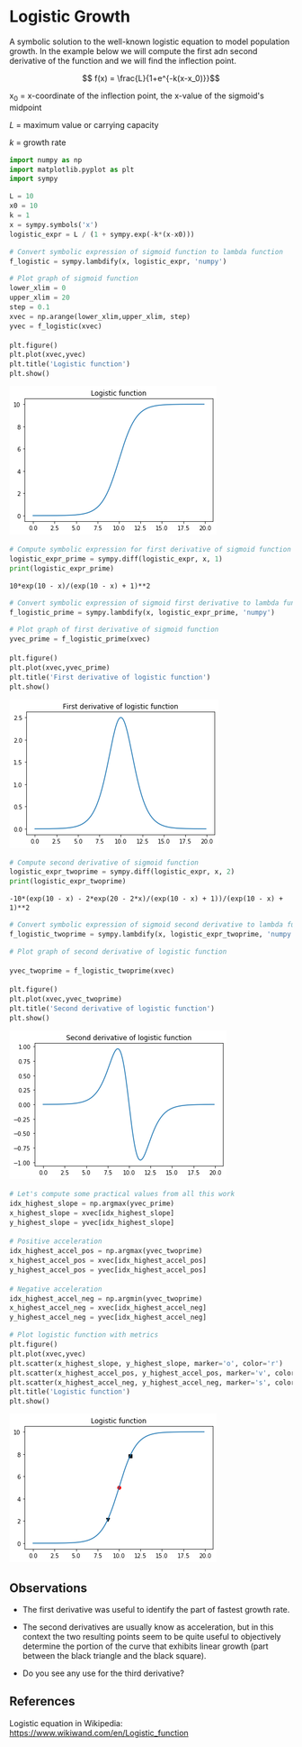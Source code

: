 # Logistic Growth

A symbolic solution to the well-known logistic equation to model population growth. In the example below we will compute the first adn second derivative of the function and we will find the inflection point.

$$ f(x) = \frac{L}{1+e^{-k(x-x_0)}}$$


x$_0$ = x-coordinate of the inflection point, the x-value of the sigmoid's midpoint

$L$ = maximum value or carrying capacity

$k$ = growth rate



```python
import numpy as np
import matplotlib.pyplot as plt
import sympy

```


```python
L = 10
x0 = 10
k = 1
x = sympy.symbols('x')
logistic_expr = L / (1 + sympy.exp(-k*(x-x0)))

```


```python
# Convert symbolic expression of sigmoid function to lambda function
f_logistic = sympy.lambdify(x, logistic_expr, 'numpy')

```


```python
# Plot graph of sigmoid function
lower_xlim = 0
upper_xlim = 20
step = 0.1
xvec = np.arange(lower_xlim,upper_xlim, step)
yvec = f_logistic(xvec)

plt.figure()
plt.plot(xvec,yvec)
plt.title('Logistic function')
plt.show()

```


![png](logistic_growth_files/logistic_growth_4_0.png)



```python
# Compute symbolic expression for first derivative of sigmoid function
logistic_expr_prime = sympy.diff(logistic_expr, x, 1)
print(logistic_expr_prime)

```

    10*exp(10 - x)/(exp(10 - x) + 1)**2



```python
# Convert symbolic expression of sigmoid first derivative to lambda function
f_logistic_prime = sympy.lambdify(x, logistic_expr_prime, 'numpy')

```


```python
# Plot graph of first derivative of sigmoid function
yvec_prime = f_logistic_prime(xvec)

plt.figure()
plt.plot(xvec,yvec_prime)
plt.title('First derivative of logistic function')
plt.show()

```


![png](logistic_growth_files/logistic_growth_7_0.png)



```python
# Compute second derivative of sigmoid function
logistic_expr_twoprime = sympy.diff(logistic_expr, x, 2)
print(logistic_expr_twoprime)

```

    -10*(exp(10 - x) - 2*exp(20 - 2*x)/(exp(10 - x) + 1))/(exp(10 - x) + 1)**2



```python
# Convert symbolic expression of sigmoid second derivative to lambda function
f_logistic_twoprime = sympy.lambdify(x, logistic_expr_twoprime, 'numpy')

```


```python
# Plot graph of second derivative of logistic function

yvec_twoprime = f_logistic_twoprime(xvec)

plt.figure()
plt.plot(xvec,yvec_twoprime)
plt.title('Second derivative of logistic function')
plt.show()

```


![png](logistic_growth_files/logistic_growth_10_0.png)



```python
# Let's compute some practical values from all this work
idx_highest_slope = np.argmax(yvec_prime)
x_highest_slope = xvec[idx_highest_slope]
y_highest_slope = yvec[idx_highest_slope]

# Positive acceleration
idx_highest_accel_pos = np.argmax(yvec_twoprime)
x_highest_accel_pos = xvec[idx_highest_accel_pos]
y_highest_accel_pos = yvec[idx_highest_accel_pos]

# Negative acceleration
idx_highest_accel_neg = np.argmin(yvec_twoprime)
x_highest_accel_neg = xvec[idx_highest_accel_neg]
y_highest_accel_neg = yvec[idx_highest_accel_neg]

```


```python
# Plot logistic function with metrics
plt.figure()
plt.plot(xvec,yvec)
plt.scatter(x_highest_slope, y_highest_slope, marker='o', color='r')
plt.scatter(x_highest_accel_pos, y_highest_accel_pos, marker='v', color='k')
plt.scatter(x_highest_accel_neg, y_highest_accel_neg, marker='s', color='k')
plt.title('Logistic function')
plt.show()

```


![png](logistic_growth_files/logistic_growth_12_0.png)


## Observations

- The first derivative was useful to identify the part of fastest growth rate.

- The second derivatives are usually know as acceleration, but in this context the two resulting points seem to be quite useful to objectively determine the portion of the curve that exhibits linear growth (part between the black triangle and the black square).

- Do you see any use for the third derivative?


## References

Logistic equation in Wikipedia: <https://www.wikiwand.com/en/Logistic_function>

